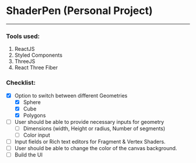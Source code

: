 # ShaderPen (Personal Project)
---

### Tools used:
1. ReactJS
2. Styled Components
3. ThreeJS
4. React Three Fiber


### Checklist:
- [x] Option to switch between different Geometries
    - [x] Sphere
    - [x] Cube
    - [x] Polygons
- [ ] User should be able to provide necessary inputs for geometry
    - [ ] Dimensions (width, Height or radius, Number of segments)
    - [ ] Color input
- [ ] Input fields or Rich text editors for Fragment & Vertex Shaders.
- [ ] User should be able to change the color of the canvas background.
- [ ] Build the UI